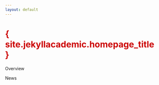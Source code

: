 ```yaml
---
layout: default
---
```


<h1 style="color: #cc0000;">{ site.jekyllacademic.homepage_title }</h1> 
Overview

News

